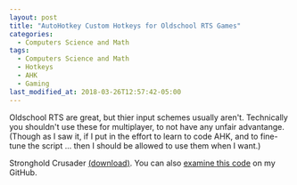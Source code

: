 ```yaml
---
layout: post
title: "AutoHotkey Custom Hotkeys for Oldschool RTS Games"
categories:
  - Computers Science and Math
tags:
  - Computers Science and Math
  - Hotkeys
  - AHK
  - Gaming
last_modified_at: 2018-03-26T12:57:42-05:00
---
```


Oldschool RTS are great, but thier input schemes usually aren't. Technically you shouldn't use these for multiplayer, to not have any unfair advantange. (Though as I saw it, if I put in the effort to learn to code AHK, and to fine-tune the script ... then I should be allowed to use them when I want.)

Stronghold Crusader <a href="{{ site.baseurl }}/downloads/Crusader.ahk">(download)</a>. You can also <a href="{{ site.github.repo }}/blob/master/downloads/Crusader.ahk">examine this code</a> on my GitHub.
